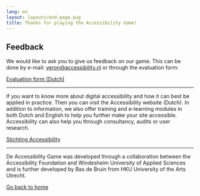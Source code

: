 ```yaml
---
lang: en
layout: layouts/end-page.pug
title: Thanks for playing the Accessibility Game!
---
```


## Feedback

We would like to ask you to give us feedback on our game. This can be done by e-mail: veron@accessibility.nl or through the evaluation form:

<a href="https://forms.gle/YC11TNgGhKoPNw868" class="button" target="_blank">Evaluation form (Dutch)</a>


<hr>


If you want to know more about digital accessibility and how it can best be applied in practice. Then you can visit the Accessibility website (Dutch). In addition to information, we also offer training and e-learning modules in both Dutch and English to help you further make your site accessible. Accessibility can also help you through consultancy, audits or user research.

<a href="https://www.accessibility.nl" class="button" target="_blank">Stichting Accessibility</a>


<hr>


De Accessibility Game was developed through a collaboration between the Accessibility Foundation and Windesheim University of Applied Sciences and is further developed by Bas de Bruin from HKU University of the Arts Utrecht.

<a href="/index.html" class="button light back">Go back to home</a>






<div class="spacer"></div>